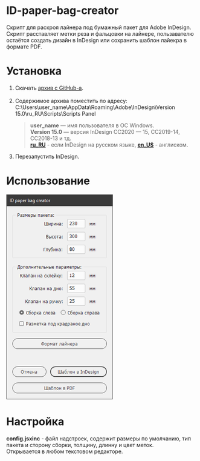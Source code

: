 # ID-paper-bag-creator
Скрипт для раскроя лайнера под бумажный пакет для  Adobe InDesign. <br> Скрипт расставляет метки реза и фальцовки на лайнере, пользавателю остаётся создать дизайн в InDesign или сохранить шаблон лайекра в формате PDF.

# Установка

1. Скачать [архив с GitHub-a](images/get-zip-1.png).<br>
      <br>
2. Содержимое архива поместить по адресу: <br> C:\Users\user_name\AppData\Roaming\Adobe\InDesign\Version 15.0\ru_RU\Scripts\Scripts Panel
     > **user_name** — имя пользователя в ОС Windows.<br> 
      **Version 15.0**  — версия InDesign CC2020 — 15, CC2019-14, CC2018-13 и тд.<br>
      **[ru_RU](images/install_ru.png)** - если InDesign на русском языке, **[en_US](images/install_en.png)** - англиском.<br>
3. Перезапустить  InDesign.

# Использование


![screenshot of sample](images/01.PNG)

# Настройка

**config.jsxinc** - файл надстроек, содержит размеры по умолчанию, тип пакета и сторону сборки, толщину, длинну и цвет меток. <br> Открывается в любом текстовом редакторе. 



